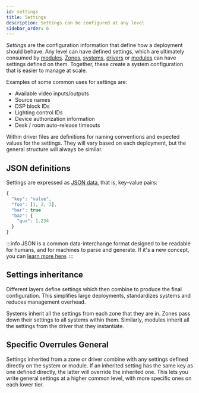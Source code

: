 ```yaml
---
id: settings
title: Settings
description: Settings can be configured at any level
sidebar_order: 6
---
```

<!-- # Settings -->

*Settings* are the configuration information that define how a deployment should behave.
Any level can have defined settings, which are ultimately consumed by [modules](modules.md). 
[Zones](zones.md), [systems](systems.md), [drivers](drivers.md) or [modules](modules.md) can have settings defined on them. 
Together, these create a system configuration that is easier to manage at scale.

Examples of some common uses for settings are: 
- Available video inputs/outputs
- Source names
- DSP block IDs
- Lighting control IDs
- Device authorization information
- Desk / room auto-release timeouts

Within driver files are definitions for naming conventions and expected values for the settings. 
They will vary based on each deployment, but the general structure will always be similar.

## JSON definitions

Settings are expressed as [JSON data](https://en.wikipedia.org/wiki/JSON#JSON_sample), that is, key-value pairs:
<!-- considering keeping some instances of passive in. Considering making an allowlist style guide for manual review and future authors. -->


<!-- {% code title="" %} -->
```javascript
{
  "key": "value",
  "foo": [1, 2, 3],
  "bar": true 
  "baz": { 
    "qux": 1.234
  }
}
```
<!-- {% endcode %} -->

<!-- info, note or tip -->
:::info 
 JSON is a common data-interchange format designed to be readable for humans, and for machines to parse and generate.
If it's a new concept, you can [learn more here](https://learnxinyminutes.com/docs/json/).
:::

## Settings inheritance

Different layers define settings which then combine to produce the final configuration.
This simplifies large deployments, standardizes systems and reduces management overhead.

Systems inherit all the settings from each zone that they are in. 
Zones pass down their settings to all systems within them.
Similarly, modules inherit all the settings from the driver that they instantiate.

<!-- ![Settings inheritance.](../.gitbook/assets/concepts-settings.svg) -->

## Specific Overrules General

Settings inherited from a zone or driver combine with any settings defined directly on the system or module.
If an inherited setting has the same key as one defined directly, the latter will override the inherited one.
This lets you write general settings at a higher common level, with more specific ones on each lower tier.
